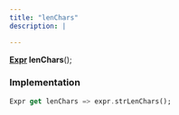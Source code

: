 ```yaml
---
title: "lenChars"
description: |

---
```

<span class="dart-code"><strong>[Expr] lenChars</strong>();</span>


### Implementation
```dart
Expr get lenChars => expr.strLenChars();
```

[Expr]: /reference/classes/expr/
